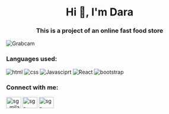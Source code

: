 <h1 align="center">Hi 👋, I'm Dara</h1>
<h3 align="center">This is a project of an online fast food store</h3>

<img title="Grabcam" src="public/image/File.jpg">

<h3 align="left">Languages used:</h3>
<img src="https://img.shields.io/badge/-Html-black?style=for-the-badge&logo=html5" alt="html" />
<img src="https://img.shields.io/badge/-CSS-black?style=for-the-badge&logo=css3" alt="css" />
<img src="https://img.shields.io/badge/-Javasciprt-black?style=for-the-badge&logo=javascript" alt="Javasciprt" />
<img src="https://img.shields.io/badge/-React-black?style=for-the-badge&logo=react" alt="React" />
<img src="https://img.shields.io/badge/-Bootstrap-black?style=for-the-badge&logo=bootstrap" alt="bootstrap" />

<h3 align="left">Connect with me:</h3>
<p align="left">
<a href="https://twitter.com/darasabahi" target="blank"><img align="center" src="https://raw.githubusercontent.com/rahuldkjain/github-profile-readme-generator/master/src/images/icons/Social/twitter.svg" alt="sg_milad" height="30" width="40" /></a>
<a href="https://linkedin.com/in/darasabahi" target="blank"><img align="center" src="https://raw.githubusercontent.com/rahuldkjain/github-profile-readme-generator/master/src/images/icons/Social/linked-in-alt.svg" alt="sg-milad" height="30" width="40" /></a>
<a href="https://instagram.com/dara.sabahi" target="blank"><img align="center" src="https://raw.githubusercontent.com/rahuldkjain/github-profile-readme-generator/master/src/images/icons/Social/instagram.svg" alt="sg-milad" height="30" width="40" /></a>
</p>
<!-- <p><img align="center" src="https://github-readme-stats.vercel.app/api/top-langs?username=darasabahi&show_icons=true&locale=en&layout=compact" alt="sg-milad" /></p> -->

